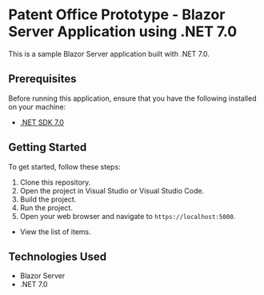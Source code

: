 # Patent Office Prototype - Blazor Server Application using .NET 7.0

This is a sample Blazor Server application built with .NET 7.0.

## Prerequisites

Before running this application, ensure that you have the following installed on your machine:

- [.NET SDK 7.0](https://dotnet.microsoft.com/download/dotnet/7.0)

## Getting Started

To get started, follow these steps:

1. Clone this repository.
2. Open the project in Visual Studio or Visual Studio Code.
3. Build the project.
4. Run the project.
5. Open your web browser and navigate to `https://localhost:5000`.

- View the list of items.

## Technologies Used

- Blazor Server
- .NET 7.0
